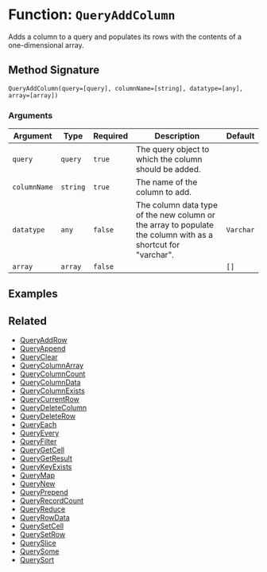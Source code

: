 [comment]: # (Note: This documentation is generated dynamically in the build process.  To modify the contents, change the javadoc on the _invoke method of the BIF class)

# Function: `QueryAddColumn`

Adds a column to a query and populates its rows with the contents of a one-dimensional array.

## Method Signature

```
QueryAddColumn(query=[query], columnName=[string], datatype=[any], array=[array])
```

### Arguments


| Argument | Type | Required | Description | Default |
|----------|------|----------|-------------|---------|
| `query` | `query` | `true` | The query object to which the column should be added. |  |
| `columnName` | `string` | `true` | The name of the column to add. |  |
| `datatype` | `any` | `false` | The column data type of the new column or the array to populate the column with as a shortcut for "varchar". | `Varchar` |
| `array` | `array` | `false` |  | `[]` |

## Examples



## Related

  * [QueryAddRow](./QueryAddRow.md)
  * [QueryAppend](./QueryAppend.md)
  * [QueryClear](./QueryClear.md)
  * [QueryColumnArray](./QueryColumnArray.md)
  * [QueryColumnCount](./QueryColumnCount.md)
  * [QueryColumnData](./QueryColumnData.md)
  * [QueryColumnExists](./QueryColumnExists.md)
  * [QueryCurrentRow](./QueryCurrentRow.md)
  * [QueryDeleteColumn](./QueryDeleteColumn.md)
  * [QueryDeleteRow](./QueryDeleteRow.md)
  * [QueryEach](./QueryEach.md)
  * [QueryEvery](./QueryEvery.md)
  * [QueryFilter](./QueryFilter.md)
  * [QueryGetCell](./QueryGetCell.md)
  * [QueryGetResult](./QueryGetResult.md)
  * [QueryKeyExists](./QueryKeyExists.md)
  * [QueryMap](./QueryMap.md)
  * [QueryNew](./QueryNew.md)
  * [QueryPrepend](./QueryPrepend.md)
  * [QueryRecordCount](./QueryRecordCount.md)
  * [QueryReduce](./QueryReduce.md)
  * [QueryRowData](./QueryRowData.md)
  * [QuerySetCell](./QuerySetCell.md)
  * [QuerySetRow](./QuerySetRow.md)
  * [QuerySlice](./QuerySlice.md)
  * [QuerySome](./QuerySome.md)
  * [QuerySort](./QuerySort.md)
